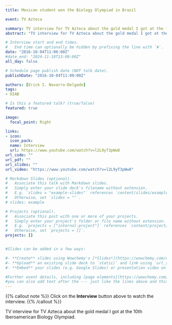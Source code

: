 ```yaml
---
title: Mexican student won the Biology Olympiad in Brazil 

event: TV Azteca

summary: TV interview for TV Azteca about the gold medal I got at the 10th Iberoamerican Biology Olympiad.
abstract: "TV interview for TV Azteca about the gold medal I got at the 10th Iberoamerican Biology Olympiad."

# Interview start and end times.
#   End time can optionally be hidden by prefixing the line with `#`.
date: "2016-10-04T11:00:00Z"
#date_end: "2024-11-18T13:00:00Z"
all_day: false

# Schedule page publish date (NOT talk date).
publishDate: "2016-10-04T11:00:00Z"

authors: [Erick I. Navarro-Delgado]
tags: 
- OIAB

# Is this a featured talk? (true/false)
featured: true 

image:
  focal_point: Right

links:
- icon: 
  icon_pack:
  name: Interview
  url: https://www.youtube.com/watch?v=l2L9yT3pWw8
url_code: ""
url_pdf: ""
url_slides: ""
url_video: "https://www.youtube.com/watch?v=l2L9yT3pWw8"

# Markdown Slides (optional).
#   Associate this talk with Markdown slides.
#   Simply enter your slide deck's filename without extension.
#   E.g. `slides = "example-slides"` references `content/slides/example-slides.md`.
#   Otherwise, set `slides = ""`.
# slides: example

# Projects (optional).
#   Associate this post with one or more of your projects.
#   Simply enter your project's folder or file name without extension.
#   E.g. `projects = ["internal-project"]` references `content/project/deep-learning/index.md`.
#   Otherwise, set `projects = []`.
projects: []


#Slides can be added in a few ways:

#- **Create** slides using Wowchemy's [*Slides*](https://wowchemy.com/docs/managing-content/#create-slides) feature and link using #`slides` parameter in the front matter of the talk file
#- **Upload** an existing slide deck to `static/` and link using `url_slides` parameter in the front matter of the talk file
#- **Embed** your slides (e.g. Google Slides) or presentation video on this page using #[shortcodes](https://wowchemy.com/docs/writing-markdown-latex/).

#Further event details, including [page elements](https://wowchemy.com/docs/writing-markdown-latex/) such as image galleries, can be #added to the body of this page.
#you can also add text after the --- just like the lines above and this will be featured in the page. 
---
```


{{% callout note %}}
Click on the **Interview** button above to watch the interview.
{{% /callout %}}

TV interview for TV Azteca about the gold medal I got at the 10th Iberoamerican Biology Olympiad.
